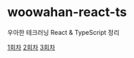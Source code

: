 # woowahan-react-ts
우아한 테크러닝 React &amp; TypeScript 정리

[1회차](200901-1.md)
[2회차](200903-2.md)
[3회차](200908-3.md)
